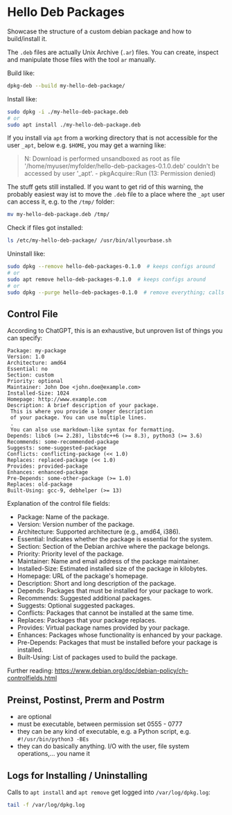 # Hello Deb Packages
Showcase the structure of a custom debian package and how to build/install it.

The `.deb` files are actually Unix Archive (`.ar`) files. You can create, inspect and manipulate
those files with the tool `ar` manually.

Build like:
```bash
dpkg-deb --build my-hello-deb-package/
```

Install like:
```bash
sudo dpkg -i ./my-hello-deb-package.deb
# or
sudo apt install ./my-hello-deb-package.deb
```

If you install via `apt` from a working directory that is not accessible for the user `_apt`, below
e.g. `$HOME`, you may get a warning like:

> N: Download is performed unsandboxed as root as file
> '/home/myuser/myfolder/hello-deb-packages-0.1.0.deb' couldn't be accessed by user '_apt'. -
> pkgAcquire::Run (13: Permission denied)

The stuff gets still installed.
If you want to get rid of this warning, the probably easiest way ist to move the `.deb` file to a
place where the `_apt` user can access it, e.g. to the `/tmp/` folder:
```bash
mv my-hello-deb-package.deb /tmp/
```

Check if files got installed:
```bash
ls /etc/my-hello-deb-package/ /usr/bin/allyourbase.sh
```

Uninstall like:
```bash
sudo dpkg --remove hello-deb-packages-0.1.0  # keeps configs around
# or
sudo apt remove hello-deb-packages-0.1.0  # keeps configs around
# or
sudo dpkg --purge hello-deb-packages-0.1.0  # remove everything; calls `postrm` twice!
```


## Control File
According to ChatGPT, this is an exhaustive, but unproven list of things you can specify:
```
Package: my-package
Version: 1.0
Architecture: amd64
Essential: no
Section: custom
Priority: optional
Maintainer: John Doe <john.doe@example.com>
Installed-Size: 1024
Homepage: http://www.example.com
Description: A brief description of your package.
 This is where you provide a longer description
 of your package. You can use multiple lines.
 .
 You can also use markdown-like syntax for formatting.
Depends: libc6 (>= 2.28), libstdc++6 (>= 8.3), python3 (>= 3.6)
Recommends: some-recommended-package
Suggests: some-suggested-package
Conflicts: conflicting-package (<< 1.0)
Replaces: replaced-package (<< 1.0)
Provides: provided-package
Enhances: enhanced-package
Pre-Depends: some-other-package (>= 1.0)
Replaces: old-package
Built-Using: gcc-9, debhelper (>= 13)
```

Explanation of the control file fields:
- Package: Name of the package.
- Version: Version number of the package.
- Architecture: Supported architecture (e.g., amd64, i386).
- Essential: Indicates whether the package is essential for the system.
- Section: Section of the Debian archive where the package belongs.
- Priority: Priority level of the package.
- Maintainer: Name and email address of the package maintainer.
- Installed-Size: Estimated installed size of the package in kilobytes.
- Homepage: URL of the package's homepage.
- Description: Short and long description of the package.
- Depends: Packages that must be installed for your package to work.
- Recommends: Suggested additional packages.
- Suggests: Optional suggested packages.
- Conflicts: Packages that cannot be installed at the same time.
- Replaces: Packages that your package replaces.
- Provides: Virtual package names provided by your package.
- Enhances: Packages whose functionality is enhanced by your package.
- Pre-Depends: Packages that must be installed before your package is installed.
- Built-Using: List of packages used to build the package.


Further reading: https://www.debian.org/doc/debian-policy/ch-controlfields.html


## Preinst, Postinst, Prerm and Postrm
- are optional
- must be executable, between permission set 0555 - 0777
- they can be any kind of executable, e.g. a Python script, e.g. `#!/usr/bin/python3 -BEs`
- they can do basically anything. I/O with the user, file system operations,... you name it


## Logs for Installing / Uninstalling
Calls to `apt install` and `apt remove` get logged into `/var/log/dpkg.log`:
```bash
tail -f /var/log/dpkg.log
```
